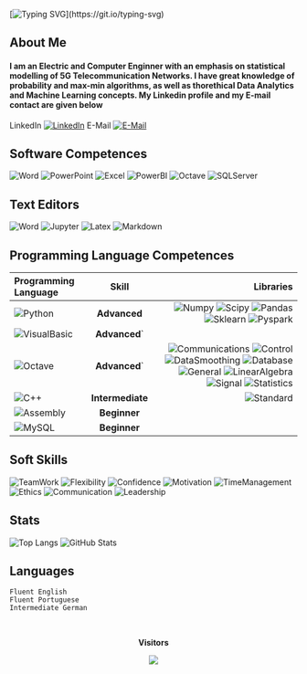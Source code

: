
[![Typing SVG](https://readme-typing-svg.herokuapp.com/?color=86B&size=35&center=true&vCenter=true&width=1000&lines=Nice+to+meet+you,+my+name+is+Antonio+Bigonha;Welcome+to+my+Profile!)](https://git.io/typing-svg)

## About Me
#### I am an Electric and Computer Enginner with an emphasis on statistical modelling of 5G Telecommunication Networks. I have great knowledge of probability and max-min algorithms, as well as thorethical Data Analytics and Machine Learning concepts. My Linkedin profile and my E-mail contact are given below

LinkedIn	[![LinkedIn](https://img.shields.io/badge/LinkedIn-000?style=for-the-badge&logo=linkedin&logoColor=0E76A8)](https://www.linkedin.com/in/antonio-bigonha-127033234/)
E-Mail	[![E-Mail](https://img.shields.io/badge/Gmail-000?style=for-the-badge&logo=gmail&logoColor=red)](https://mail.google.com/mail/u/0/?hl=pt-BR#inbox?compose=GTvVlcSGMhdVgDzLFMwDmtftrdSrXgGgRdHvCzcqSHcHlzFNNMfjGSLTxGQrxbVjFLBrQhtZWmQjs)

## Software Competences

![Word](https://img.shields.io/badge/Word-darkblue?style=for-the-badge&logo=microsoftword)
![PowerPoint](https://img.shields.io/badge/powerpoint-darkorange?style=for-the-badge&logo=microsoftpowerpoint)
![Excel](https://img.shields.io/badge/excel-darkgreen?style=for-the-badge&logo=microsoftexcel)
![PowerBI](https://img.shields.io/badge/powerbi-000?style=for-the-badge&logo=powerbi)
![Octave](https://img.shields.io/badge/octave-lightblue?style=for-the-badge&logo=octave)
![SQLServer](https://img.shields.io/badge/sqlserver-purple?style=for-the-badge&logo=microsoftsqlserver)

## Text Editors
![Word](https://img.shields.io/badge/Word-darkblue?style=for-the-badge&logo=microsoftword)
![Jupyter](https://img.shields.io/badge/Jupyter-black?style=for-the-badge&logo=jupyter)
![Latex](https://img.shields.io/badge/Latex-darkgreen?style=for-the-badge&logo=latex)
![Markdown](https://img.shields.io/badge/Markdown-red?style=for-the-badge&logo=markdown)

## Programming Language Competences 


| Programming Language |  Skill  | Libraries |
|:-----|:--------:|------:|
| ![Python](https://img.shields.io/badge/Python-000?style=plastic&logo=python)   | **Advanced** | ![Numpy](https://img.shields.io/badge/Numpy-000?style=plastic&logo=numpy)  ![Scipy](https://img.shields.io/badge/Scipy-000?style=plastic&logo=scipy) ![Pandas](https://img.shields.io/badge/Pandas-000?style=plastic&logo=pandas) ![Sklearn](https://img.shields.io/badge/Sklearn-000?style=plastic&logo=scikitlearn) ![Pyspark](https://img.shields.io/badge/Pyspark-000?style=plastic&logo=apachespark) |
| ![VisualBasic](https://img.shields.io/badge/VisualBasic-000?style=plastic&logo=visualbasic)   |  **Advanced**`  |    |
| ![Octave](https://img.shields.io/badge/Octave-000?style=plastic&logo=octave)    |  **Advanced**`  |   ![Communications](https://img.shields.io/badge/Communications-000?style=plastic&logo=octave)  ![Control](https://img.shields.io/badge/Control-000?style=plastic&logo=octave)  ![DataSmoothing](https://img.shields.io/badge/DataSmoothing-000?style=plastic&logo=octave)  ![Database](https://img.shields.io/badge/Database-000?style=plastic&logo=octave)  ![General](https://img.shields.io/badge/General-000?style=plastic&logo=octave)  ![LinearAlgebra](https://img.shields.io/badge/LinearAlgebra-000?style=plastic&logo=octave)  ![Signal](https://img.shields.io/badge/Signal-000?style=plastic&logo=octave)  ![Statistics](https://img.shields.io/badge/Statistics-000?style=plastic&logo=octave)|
| ![C++](https://img.shields.io/badge/C++-000?style=plastic&logo=cplusplus)    | **Intermediate** |     ![Standard](https://img.shields.io/badge/Standard-000?style=plastic&logo=cplusplus) |
| ![Assembly](https://img.shields.io/badge/Assembly-000?style=plastic&logo=assemblyscript)    | **Beginner** |    |
| ![MySQL](https://img.shields.io/badge/MySQL-000?style=plastic&logo=mysql)    | **Beginner** |    |

## Soft Skills

![TeamWork](https://img.shields.io/badge/teamwork-purple?style=for-the-badge)
![Flexibility](https://img.shields.io/badge/flexibility-blue?style=for-the-badge)
![Confidence](https://img.shields.io/badge/Confidence-darkgreen?style=for-the-badge)
![Motivation](https://img.shields.io/badge/motivation-orange?style=for-the-badge)
![TimeManagement](https://img.shields.io/badge/timemanagement-black?style=for-the-badge)
![Ethics](https://img.shields.io/badge/ethics-yellow?style=for-the-badge)
![Communication](https://img.shields.io/badge/communication-darkred?style=for-the-badge)
![Leadership](https://img.shields.io/badge/leadership-lightblue?style=for-the-badge)
## Stats

![Top Langs](https://github-readme-stats-git-masterrstaa-rickstaa.vercel.app/api/top-langs/?username=antoniobigonha&layout=compact&bg_color=000&border_color=30A3DC&title_color=E94D5F&text_color=FFF)
![GitHub Stats](https://github-readme-stats.vercel.app/api?username=antoniobigonha&theme=transparent&bg_color=000&border_color=30A3DC&show_icons=true&icon_color=30A3DC&title_color=E94D5F&text_color=FFF)



## Languages
    Fluent English
    Fluent Portuguese
    Intermediate German

  <div align="center">
<br><p align="centre"><b>Visitors</b></p>  
<p align="center"><img align="center" src="https://profile-counter.glitch.me/{Antonio Bigonha}/count.svg" /></p> 
<br></div>
